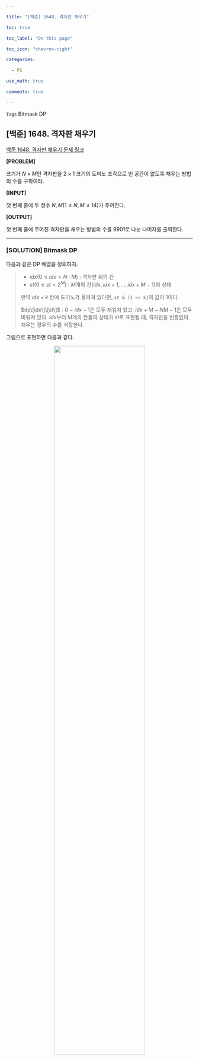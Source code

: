 ```yaml
---

title: "[백준] 1648. 격자판 채우기"

toc: true

toc_label: "On this page"

toc_icon: "chevron-right"

categories:

  - PS

use_math: true

comments: true

---
```


`Tags` Bitmask DP

## [백준] 1648. 격자판 채우기

[백준 1648. 격자판 채우기 문제 링크](https://www.acmicpc.net/problem/1648)

**[PROBLEM]**

크기가 $N \times M$인 격자판을 $2 \times 1$ 크기의 도미노 조각으로 빈 공간이 없도록 채우는 방법의 수를 구하여라.

**[INPUT]**

첫 번째 줄에 두 정수 $N, M$($1\leq N, M \leq 14$)가 주어진다.

**[OUTPUT]**

첫 번째 줄에 주어진 격자판을 채우는 방법의 수를 $9901$로 나눈 나머지를 출력한다.

---

### [SOLUTION] Bitmask DP

다음과 같은 DP 배열을 정의하자.

> - $idx$($0 \leq idx < N \cdot M$) : 격자판 위의 칸
> - $st$($0 \leq st < 2^M$) : $M$개의 칸($idx, idx + 1, \dots, idx + M - 1$)의 상태
> 
> 만약 $idx + k$ 칸에 도미노가 올려져 있다면, `st & (1 << k)`의 값이 1이다.
> 
> $dp\[idx\]\[st\]$ : $0$ ~ $idx - 1$은 모두 채워져 있고, $idx + M$ ~ $NM - 1$은 모두 비워져 있다. $idx$부터 $M$개의 칸들의 상태가 $st$로 표현될 때, 격자판을 빈틈없이 채우는 경우의 수를 저장한다.

그림으로 표현하면 다음과 같다.

<center><img src="" width="70%" height="70%"></center>







